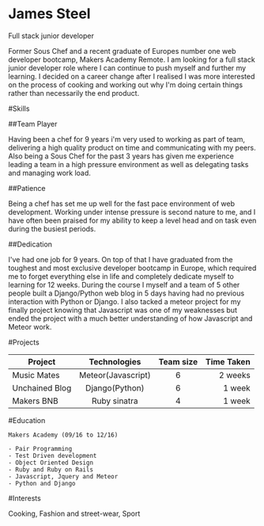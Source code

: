 # James Steel
Full stack junior developer

Former Sous Chef and a recent graduate of Europes number one web developer bootcamp, Makers Academy Remote. I am looking for a full stack junior developer role where I can continue to push myself and further my learning. I decided on a career change after I realised I was more interested on the process of cooking and working out why I'm doing certain things rather than necessarily the end product.


#Skills

##Team Player

Having been a chef for 9 years i'm very used to working as part of team, delivering a high quality product on time and communicating with my peers. Also being a Sous Chef for the past 3 years has given me experience leading a team in a high pressure environment as well as delegating tasks and managing work load.

##Patience

Being a chef has set me up well for the fast pace environment of web development. Working under intense pressure is second nature to me, and I have often been praised for my ability to keep a level head and on task even during the busiest periods.  

##Dedication

I've had one job for 9 years. On top of that I have graduated from the toughest and most exclusive developer bootcamp in Europe, which required me to forget everything else in life and completely dedicate myself to learning for 12 weeks. During the course I myself and a team of 5 other people built a Django/Python web blog in 5 days having had no previous interaction with Python or Django. I also tacked a meteor project for my finally project knowing that Javascript was one of my weaknesses but ended the project with a much better understanding of how Javascript and Meteor work.

#Projects

|Project       | Technologies      | Team size | Time Taken |
|--------------|:-----------------:|:---------:|-----------:|
|Music Mates   | Meteor(Javascript)|     6     | 2 weeks    |
|Unchained Blog| Django(Python)    |     6     | 1 week     |
|Makers BNB    | Ruby sinatra      |     4     | 1 week     |

#Education
```
Makers Academy (09/16 to 12/16)

- Pair Programming
- Test Driven development
- Object Oriented Design
- Ruby and Ruby on Rails
- Javascript, Jquery and Meteor
- Python and Django
```

#Interests

Cooking, Fashion and street-wear, Sport
